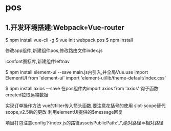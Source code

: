 # pos

## 1.开发环境搭建:Webpack+Vue-router

$ npm install vue-cli -g
$ vue init webpack pos
$ npm install

修改app组件,新建组件pos,修改路由文件index.js

iconfont图标库,新建组件leftnav

$ npm install element-ui --save
main.js内引入,并全局Vue.use
import ElementUI from 'element-ui'
import 'element-ui/lib/theme-default/index.css'

$ npm install axios --save
在pos组件内import axios from 'axios'
钩子函数created拉取远端数据

实现订单操作方法
vue的filter传入箭头函数,要注意花括号的使用
slot-scope替代scope,v2.5后的更改
利用elementUI提供的$message回复

项目打包注意config下index.js的路径assetsPublicPath:'./',绝对路径=>相对路径

